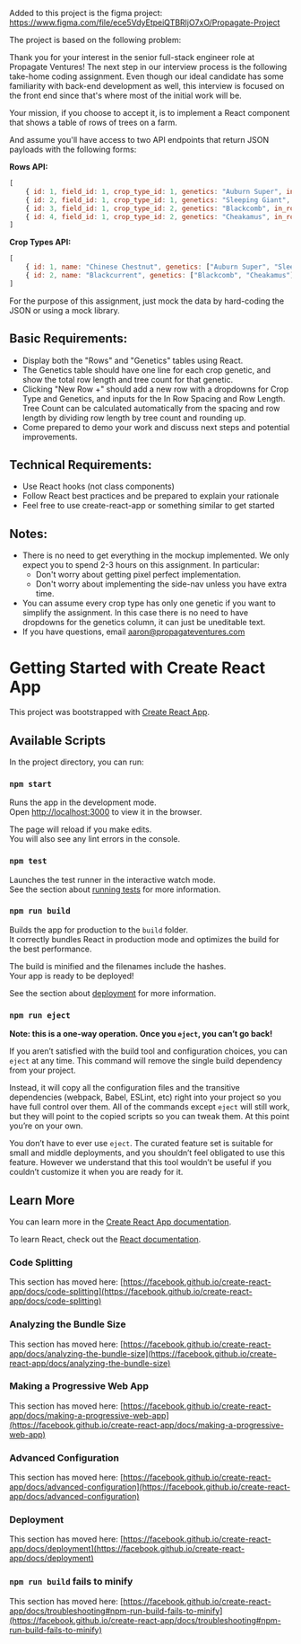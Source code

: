 Added to this project is the figma project: https://www.figma.com/file/ece5VdyEtpeiQTBRljO7xO/Propagate-Project

The project is based on the following problem:



Thank you for your interest in the senior full-stack engineer role at Propagate Ventures! The next step in our interview process is the following take-home coding assignment. Even though our ideal candidate has some familiarity with back-end development as well, this interview is focused on the front end since that's where most of the initial work will be.

Your mission, if you choose to accept it, is to implement a React component that shows a table of rows of trees on a farm.

And assume you'll have access to two API endpoints that return JSON payloads with the following forms:

**Rows API:**

```jsx
[
	{ id: 1, field_id: 1, crop_type_id: 1, genetics: "Auburn Super", in_row_spacing: 12, row_length: 500, tree_count: 42 },
	{ id: 2, field_id: 1, crop_type_id: 1, genetics: "Sleeping Giant", in_row_spacing: 12, row_length: 500, tree_count: 42 },
	{ id: 3, field_id: 1, crop_type_id: 2, genetics: "Blackcomb", in_row_spacing: 6, row_length: 300, tree_count: 50 },
	{ id: 4, field_id: 1, crop_type_id: 2, genetics: "Cheakamus", in_row_spacing: 6, row_length: 300, tree_count: 50 }
]
```

**Crop Types API:**

```jsx
[
	{ id: 1, name: "Chinese Chestnut", genetics: ["Auburn Super", "Sleeping Giant"] },
	{ id: 2, name: "Blackcurrent", genetics: ["Blackcomb", "Cheakamus"] }
]
```

For the purpose of this assignment, just mock the data by hard-coding the JSON or using a mock library.

## Basic Requirements:

- Display both the "Rows" and "Genetics" tables using React.
- The Genetics table should have one line for each crop genetic, and show the total row length and tree count for that genetic.
- Clicking "New Row +" should add a new row with a dropdowns for Crop Type and Genetics, and inputs for the In Row Spacing and Row Length. Tree Count can be calculated automatically from the spacing and row length by dividing row length by tree count and rounding up.
- Come prepared to demo your work and discuss next steps and potential improvements.

## Technical Requirements:

- Use React hooks (not class components)
- Follow React best practices and be prepared to explain your rationale
- Feel free to use create-react-app or something similar to get started

## Notes:

- There is no need to get everything in the mockup implemented. We only expect you to spend 2-3 hours on this assignment. In particular:
    - Don't worry about getting pixel perfect implementation.
    - Don't worry about implementing the side-nav unless you have extra time.
- You can assume every crop type has only one genetic if you want to simplify the assignment. In  this case there is no need to have dropdowns for the genetics column, it can just be uneditable text.
- If you have questions, email aaron@propagateventures.com

# Getting Started with Create React App

This project was bootstrapped with [Create React App](https://github.com/facebook/create-react-app).

## Available Scripts

In the project directory, you can run:

### `npm start`

Runs the app in the development mode.\
Open [http://localhost:3000](http://localhost:3000) to view it in the browser.

The page will reload if you make edits.\
You will also see any lint errors in the console.

### `npm test`

Launches the test runner in the interactive watch mode.\
See the section about [running tests](https://facebook.github.io/create-react-app/docs/running-tests) for more information.

### `npm run build`

Builds the app for production to the `build` folder.\
It correctly bundles React in production mode and optimizes the build for the best performance.

The build is minified and the filenames include the hashes.\
Your app is ready to be deployed!

See the section about [deployment](https://facebook.github.io/create-react-app/docs/deployment) for more information.

### `npm run eject`

**Note: this is a one-way operation. Once you `eject`, you can’t go back!**

If you aren’t satisfied with the build tool and configuration choices, you can `eject` at any time. This command will remove the single build dependency from your project.

Instead, it will copy all the configuration files and the transitive dependencies (webpack, Babel, ESLint, etc) right into your project so you have full control over them. All of the commands except `eject` will still work, but they will point to the copied scripts so you can tweak them. At this point you’re on your own.

You don’t have to ever use `eject`. The curated feature set is suitable for small and middle deployments, and you shouldn’t feel obligated to use this feature. However we understand that this tool wouldn’t be useful if you couldn’t customize it when you are ready for it.

## Learn More

You can learn more in the [Create React App documentation](https://facebook.github.io/create-react-app/docs/getting-started).

To learn React, check out the [React documentation](https://reactjs.org/).

### Code Splitting

This section has moved here: [https://facebook.github.io/create-react-app/docs/code-splitting](https://facebook.github.io/create-react-app/docs/code-splitting)

### Analyzing the Bundle Size

This section has moved here: [https://facebook.github.io/create-react-app/docs/analyzing-the-bundle-size](https://facebook.github.io/create-react-app/docs/analyzing-the-bundle-size)

### Making a Progressive Web App

This section has moved here: [https://facebook.github.io/create-react-app/docs/making-a-progressive-web-app](https://facebook.github.io/create-react-app/docs/making-a-progressive-web-app)

### Advanced Configuration

This section has moved here: [https://facebook.github.io/create-react-app/docs/advanced-configuration](https://facebook.github.io/create-react-app/docs/advanced-configuration)

### Deployment

This section has moved here: [https://facebook.github.io/create-react-app/docs/deployment](https://facebook.github.io/create-react-app/docs/deployment)

### `npm run build` fails to minify

This section has moved here: [https://facebook.github.io/create-react-app/docs/troubleshooting#npm-run-build-fails-to-minify](https://facebook.github.io/create-react-app/docs/troubleshooting#npm-run-build-fails-to-minify)
